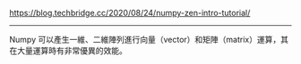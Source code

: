 https://blog.techbridge.cc/2020/08/24/numpy-zen-intro-tutorial/

---

Numpy 可以產生一維、二維陣列進行向量（vector）和矩陣（matrix）運算，其在大量運算時有非常優異的效能。


